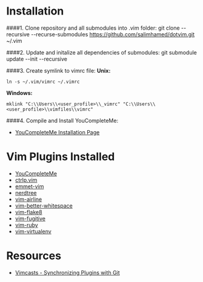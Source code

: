 # Installation
####1. Clone repository and all submodules into .vim folder:
    git clone --recursive --recurse-submodules https://github.com/salimhamed/dotvim.git ~/.vim

####2. Update and initalize all dependencies of submodules:
    git submodule update --init --recursive

####3. Create symlink to vimrc file:
**Unix:**

    ln -s ~/.vim/vimrc ~/.vimrc
**Windows:**

    mklink "C:\\Users\\<user_profile>\\_vimrc" "C:\\Users\\<user_profile>\\vimfiles\\vimrc"

####4. Compile and Install YouCompleteMe:
* [YouCompleteMe Installation Page](https://github.com/Valloric/YouCompleteMe#mac-os-x-super-quick-installation)

# Vim Plugins Installed
* [YouCompleteMe](https://github.com/Valloric/YouCompleteMe)
* [ctrlp.vim](https://github.com/kien/ctrlp.vim)
* [emmet-vim](https://github.com/mattn/emmet-vim)
* [nerdtree](https://github.com/scrooloose/nerdtree)
* [vim-airline](https://github.com/bling/vim-airline)
* [vim-better-whitespace](https://github.com/ntpeters/vim-better-whitespace)
* [vim-flake8](https://github.com/nvie/vim-flake8)
* [vim-fugitive](https://github.com/tpope/vim-fugitive)
* [vim-ruby](https://github.com/vim-ruby/vim-ruby)
* [vim-virtualenv](https://github.com/jmcantrell/vim-virtualenv)

# Resources
* [Vimcasts - Synchronizing Plugins with Git](www.vimcasts.org/episodes/synchronizing-plugins-with-git-submodules-and-pathogen)
